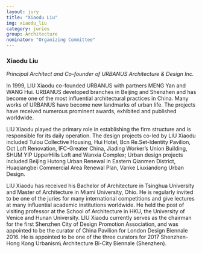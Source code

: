 ```yaml
---
layout: jury
title: "Xiaodu Liu"
img: xiaodu_liu
category: juries
group: Architecture
nominator: "Organizing Committee"
---
```



### Xiaodu Liu

_Principal Architect and Co-founder of URBANUS Architecture & Design Inc._

In 1999, LIU Xiaodu co-founded URBANUS with partners MENG Yan and WANG Hui. URBANUS developed branches in Beijing and Shenzhen and has become one of the most influential architectural practices in China. Many works of URBANUS have become new landmarks of urban life. The projects have received numerous prominent awards, exhibited and published worldwide.

LIU Xiaodu played the primary role in establishing the firm structure and is responsible for its daily operation. The design projects co-led by LIU Xiaodu included Tulou Collective Housing, Hui Hotel, Bcn Re.Set-Identity Pavilion, Oct Loft Renovation, IFC-Greater China, Jiading Worker’s Union Building, SHUM YIP UpperHills Loft and Wanxia Complex; Urban design projects included Beijing Hutong Urban Renewal in Eastern Qianmen District, Huaqiangbei Commercial Area Renewal Plan, Vanke Liuxiandong Urban Design.

LIU Xiaodu has received his Bachelor of Architecture in Tsinghua University and Master of Architecture in Miami University, Ohio. He is regularly invited to be one of the juries for many international competitions and give lectures at many influential academic institutions worldwide. He held the post of visiting professor at the School of Architecture in HKU, the University of Venice and Hunan University. LIU Xiaodu currently serves as the chairman for the first Shenzhen City of Design Promotion Association, and was appointed to be the curator of China Pavilion for London Design Biennale 2016. He is appointed to be one of the three curators for 2017 Shenzhen-Hong Kong Urbanism\ Architecture Bi-City Biennale (Shenzhen).